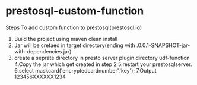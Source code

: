 # prestosql-custom-function

Steps To add custom function to prestosql(prestosql.io)
1. Build the project using maven clean install
2. Jar will be cretaed in target directory(ending with .0.0.1-SNAPSHOT-jar-with-dependencies.jar)
3. create a seprate directory in presto server plugin directory udf-function
4.Copy the jar which get created in step 2
5.restart your prestosqlserver.
6.select maskcard('encryptedcardnumber','key');
7.Output 123456XXXXXX1234

